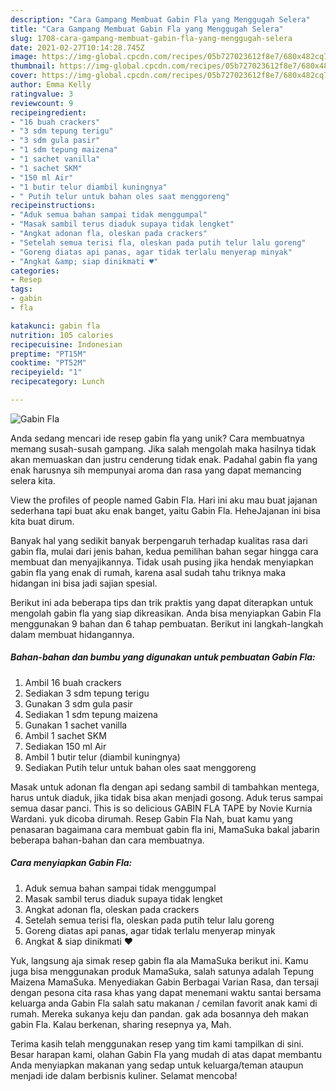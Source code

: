 ```yaml
---
description: "Cara Gampang Membuat Gabin Fla yang Menggugah Selera"
title: "Cara Gampang Membuat Gabin Fla yang Menggugah Selera"
slug: 1708-cara-gampang-membuat-gabin-fla-yang-menggugah-selera
date: 2021-02-27T10:14:28.745Z
image: https://img-global.cpcdn.com/recipes/05b727023612f8e7/680x482cq70/gabin-fla-foto-resep-utama.jpg
thumbnail: https://img-global.cpcdn.com/recipes/05b727023612f8e7/680x482cq70/gabin-fla-foto-resep-utama.jpg
cover: https://img-global.cpcdn.com/recipes/05b727023612f8e7/680x482cq70/gabin-fla-foto-resep-utama.jpg
author: Emma Kelly
ratingvalue: 3
reviewcount: 9
recipeingredient:
- "16 buah crackers"
- "3 sdm tepung terigu"
- "3 sdm gula pasir"
- "1 sdm tepung maizena"
- "1 sachet vanilla"
- "1 sachet SKM"
- "150 ml Air"
- "1 butir telur diambil kuningnya"
- " Putih telur untuk bahan oles saat menggoreng"
recipeinstructions:
- "Aduk semua bahan sampai tidak menggumpal"
- "Masak sambil terus diaduk supaya tidak lengket"
- "Angkat adonan fla, oleskan pada crackers"
- "Setelah semua terisi fla, oleskan pada putih telur lalu goreng"
- "Goreng diatas api panas, agar tidak terlalu menyerap minyak"
- "Angkat &amp; siap dinikmati ♥️"
categories:
- Resep
tags:
- gabin
- fla

katakunci: gabin fla 
nutrition: 105 calories
recipecuisine: Indonesian
preptime: "PT15M"
cooktime: "PT52M"
recipeyield: "1"
recipecategory: Lunch

---
```



![Gabin Fla](https://img-global.cpcdn.com/recipes/05b727023612f8e7/680x482cq70/gabin-fla-foto-resep-utama.jpg)

Anda sedang mencari ide resep gabin fla yang unik? Cara membuatnya memang susah-susah gampang. Jika salah mengolah maka hasilnya tidak akan memuaskan dan justru cenderung tidak enak. Padahal gabin fla yang enak harusnya sih mempunyai aroma dan rasa yang dapat memancing selera kita.

View the profiles of people named Gabin Fla. Hari ini aku mau buat jajanan sederhana tapi buat aku enak banget, yaitu Gabin Fla. HeheJajanan ini bisa kita buat dirum.

Banyak hal yang sedikit banyak berpengaruh terhadap kualitas rasa dari gabin fla, mulai dari jenis bahan, kedua pemilihan bahan segar hingga cara membuat dan menyajikannya. Tidak usah pusing jika hendak menyiapkan gabin fla yang enak di rumah, karena asal sudah tahu triknya maka hidangan ini bisa jadi sajian spesial.


Berikut ini ada beberapa tips dan trik praktis yang dapat diterapkan untuk mengolah gabin fla yang siap dikreasikan. Anda bisa menyiapkan Gabin Fla menggunakan 9 bahan dan 6 tahap pembuatan. Berikut ini langkah-langkah dalam membuat hidangannya.

<!--inarticleads1-->

##### Bahan-bahan dan bumbu yang digunakan untuk pembuatan Gabin Fla:

1. Ambil 16 buah crackers
1. Sediakan 3 sdm tepung terigu
1. Gunakan 3 sdm gula pasir
1. Sediakan 1 sdm tepung maizena
1. Gunakan 1 sachet vanilla
1. Ambil 1 sachet SKM
1. Sediakan 150 ml Air
1. Ambil 1 butir telur (diambil kuningnya)
1. Sediakan  Putih telur untuk bahan oles saat menggoreng


Masak untuk adonan fla dengan api sedang sambil di tambahkan mentega, harus untuk diaduk, jika tidak bisa akan menjadi gosong. Aduk terus sampai semua dasar panci. This is so delicious GABIN FLA TAPE by Novie Kurnia Wardani. yuk dicoba dirumah. Resep Gabin Fla Nah, buat kamu yang penasaran bagaimana cara membuat gabin fla ini, MamaSuka bakal jabarin beberapa bahan-bahan dan cara membuatnya. 

<!--inarticleads2-->

##### Cara menyiapkan Gabin Fla:

1. Aduk semua bahan sampai tidak menggumpal
1. Masak sambil terus diaduk supaya tidak lengket
1. Angkat adonan fla, oleskan pada crackers
1. Setelah semua terisi fla, oleskan pada putih telur lalu goreng
1. Goreng diatas api panas, agar tidak terlalu menyerap minyak
1. Angkat &amp; siap dinikmati ♥️


Yuk, langsung aja simak resep gabin fla ala MamaSuka berikut ini. Kamu juga bisa menggunakan produk MamaSuka, salah satunya adalah Tepung Maizena MamaSuka. Menyediakan Gabin Berbagai Varian Rasa, dan tersaji dengan pesona cita rasa khas yang dapat menemani waktu santai bersama keluarga anda Gabin Fla salah satu makanan / cemilan favorit anak kami di rumah. Mereka sukanya keju dan pandan. gak ada bosannya deh makan gabin Fla. Kalau berkenan, sharing resepnya ya, Mah. 

Terima kasih telah menggunakan resep yang tim kami tampilkan di sini. Besar harapan kami, olahan Gabin Fla yang mudah di atas dapat membantu Anda menyiapkan makanan yang sedap untuk keluarga/teman ataupun menjadi ide dalam berbisnis kuliner. Selamat mencoba!

